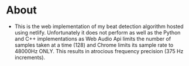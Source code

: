 # About
* This is the web implementation of my beat detection algorithm hosted using netlify. Unfortunately it does not perform as well as the Python and C++ implementations as Web Audio Api limits the number of samples taken at a time (128) and Chrome limits its sample rate to 48000Hz ONLY. This results in atrocious frequency precision (375 Hz increments).
